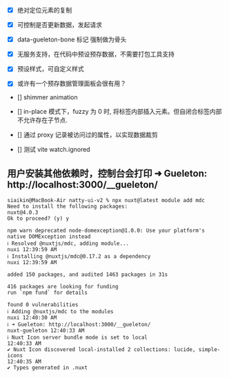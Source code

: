 - [x] 绝对定位元素的复制
- [x] 可控制是否更新数据，发起请求
- [x] data-gueleton-bone 标记 强制做为骨头
- [x] 无服务支持，在代码中预设预存数据，不需要打包工具支持
- [x] 预设样式，可自定义样式

- [x] 或许有一个预存数据管理面板会很有用？
- [] shimmer animation
- [] in-place 模式下，fuzzy 为 0 时, 将标签内部插入元素。但自闭合标签内部不允许存在子节点.
- [] 通过 proxy 记录被访问过的属性，以实现数据裁剪

- [] 测试 vite watch.ignored

## 用户安装其他依赖时，控制台会打印 ➜ Gueleton: http://localhost:3000/__gueleton/
```shell
siaikin@MacBook-Air natty-ui-v2 % npx nuxt@latest module add mdc
Need to install the following packages:
nuxt@4.0.3
Ok to proceed? (y) y

npm warn deprecated node-domexception@1.0.0: Use your platform's native DOMException instead
ℹ Resolved @nuxtjs/mdc, adding module...                                                                                                                                                                          nuxi 12:39:59 AM
ℹ Installing @nuxtjs/mdc@0.17.2 as a dependency                                                                                                                                                                   nuxi 12:39:59 AM

added 150 packages, and audited 1463 packages in 31s

416 packages are looking for funding
run `npm fund` for details

found 0 vulnerabilities
ℹ Adding @nuxtjs/mdc to the modules                                                                                                                                                                               nuxi 12:40:30 AM
ℹ ➜ Gueleton: http://localhost:3000/__gueleton/                                                                                                                                                          nuxt-gueleton 12:40:33 AM
ℹ Nuxt Icon server bundle mode is set to local                                                                                                                                                                         12:40:33 AM
✔ Nuxt Icon discovered local-installed 2 collections: lucide, simple-icons                                                                                                                                             12:40:35 AM
✔ Types generated in .nuxt
```
